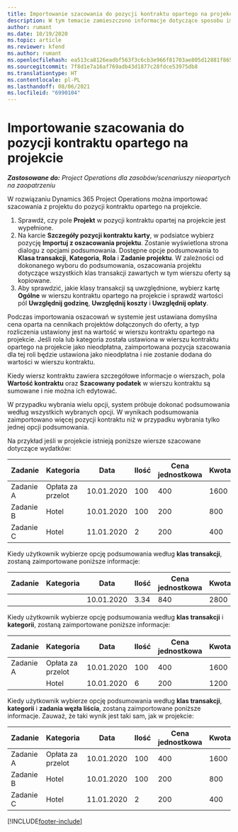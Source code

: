 ```yaml
---
title: Importowanie szacowania do pozycji kontraktu opartego na projekcie
description: W tym temacie zamieszczono informacje dotyczące sposobu importowania szacunków z projektu do wiersza kontraktu.
author: rumant
ms.date: 10/19/2020
ms.topic: article
ms.reviewer: kfend
ms.author: rumant
ms.openlocfilehash: ea513ca8126eadbf563f3c6cb3e966f81703ae805d12881f865cdc1dd77e191d
ms.sourcegitcommit: 7f8d1e7a16af769adb43d1877c28fdce53975db8
ms.translationtype: HT
ms.contentlocale: pl-PL
ms.lasthandoff: 08/06/2021
ms.locfileid: "6990104"
---
```

# <a name="import-an-estimate-to-a-project-based-contract-line"></a>Importowanie szacowania do pozycji kontraktu opartego na projekcie

_**Zastosowane do:** Project Operations dla zasobów/scenariuszy nieopartych na zaopatrzeniu_

W rozwiązaniu Dynamics 365 Project Operations można importować szacowania z projektu do pozycji kontraktu opartego na projekcie.

1. Sprawdź, czy pole **Projekt** w pozycji kontraktu opartej na projekcie jest wypełnione.
2. Na karcie **Szczegóły pozycji kontraktu karty**, w podsiatce wybierz pozycję **Importuj z oszacowania projektu**. Zostanie wyświetlona strona dialogu z opcjami podsumowania. Dostępne opcje podsumowania to **Klasa transakcji**, **Kategoria**, **Rola** i **Zadanie projektu**. W zależności od dokonanego wyboru do podsumowania, oszacowania projektu dotyczące wszystkich klas transakcji zawartych w tym wierszu oferty są kopiowane. 
3. Aby sprawdzić, jakie klasy transakcji są uwzględnione, wybierz kartę **Ogólne** w wierszu kontraktu opartego na projekcie i sprawdź wartości pól **Uwzględnij godzinę**, **Uwzględnij koszty** i **Uwzględnij opłaty**.

Podczas importowania oszacowań w systemie jest ustawiana domyślna cena oparta na cennikach projektów dołączonych do oferty, a typ rozliczenia ustawiony jest na wartość w wierszu kontraktu opartego na projekcie. Jeśli rola lub kategoria została ustawiona w wierszu kontraktu opartego na projekcie jako nieodpłatna, zaimportowana pozycja szacowania dla tej roli będzie ustawiona jako nieodpłatna i nie zostanie dodana do wartości w wierszu kontraktu.

Kiedy wiersz kontraktu zawiera szczegółowe informacje o wierszach, pola **Wartość kontraktu** oraz **Szacowany podatek** w wierszu kontraktu są sumowane i nie można ich edytować.

W przypadku wybrania wielu opcji, system próbuje dokonać podsumowania według wszystkich wybranych opcji. W wynikach podsumowania zaimportowano więcej pozycji kontraktu niż w przypadku wybrania tylko jednej opcji podsumowania.

Na przykład jeśli w projekcie istnieją poniższe wiersze szacowane dotyczące wydatków:

| Zadanie | Kategoria | Data | Ilość | Cena jednostkowa | Kwota |
| --- | --- | --- | --- | --- | --- |
| Zadanie A | Opłata za przelot | 10.01.2020 | 100 | 400 | 1600 |
| Zadanie B | Hotel | 10.01.2020 | 100 | 200 | 800 |
| Zadanie C | Hotel | 11.01.2020 | 2 | 200 | 400 |

Kiedy użytkownik wybierze opcję podsumowania według **klas transakcji**, zostaną zaimportowane poniższe informacje:

| Zadanie | Kategoria | Data | Ilość | Cena jednostkowa | Kwota |
| --- | --- | --- | --- | --- | --- |
| &nbsp;  | &nbsp;  | 10.01.2020 | 3.34 | 840 | 2800 |

Kiedy użytkownik wybierze opcję podsumowania według **klas transakcji** i **kategorii**, zostaną zaimportowane poniższe informacje:

| Zadanie | Kategoria | Data | Ilość | Cena jednostkowa | Kwota |
| --- | --- | --- | --- | --- | --- |
| Zadanie A | Opłata za przelot | 10.01.2020 | 100 | 400 | 1600 |
| &nbsp;  | Hotel | 10.01.2020 | 6 | 200 | 1200 |

Kiedy użytkownik wybierze opcję podsumowania według **klas transakcji**, **kategorii** i **zadania węzła liścia**, zostaną zaimportowane poniższe informacje. Zauważ, że taki wynik jest taki sam, jak w projekcie:

| Zadanie | Kategoria | Data | Ilość | Cena jednostkowa | Kwota |
| --- | --- | --- | --- | --- | --- |
| Zadanie A | Opłata za przelot | 10.01.2020 | 100 | 400 | 1600 |
| Zadanie B | Hotel | 10.01.2020 | 100 | 200 | 800 |
| Zadanie C | Hotel | 11.01.2020 | 2 | 200 | 400 |


[!INCLUDE[footer-include](../includes/footer-banner.md)]